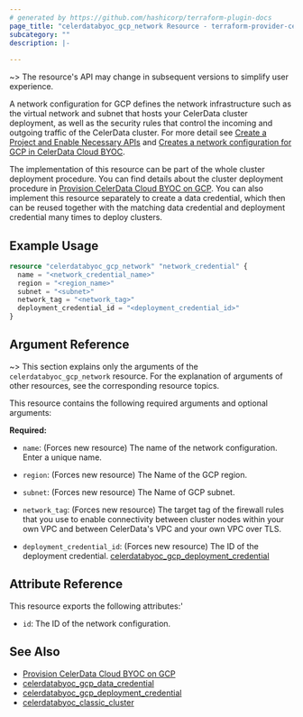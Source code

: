 ```yaml
---
# generated by https://github.com/hashicorp/terraform-plugin-docs
page_title: "celerdatabyoc_gcp_network Resource - terraform-provider-celerdatabyoc"
subcategory: ""
description: |-
  
---
```


~> The resource's API may change in subsequent versions to simplify user experience.

A network configuration for GCP defines the network infrastructure such as the virtual network and subnet that hosts your CelerData cluster deployment, as well as the security rules that control the incoming and outgoing traffic of the CelerData cluster. For more detail see [Create a Project and Enable Necessary APIs](https://docs.celerdata.com/BYOC/docs/sql-reference/gcp/create_project_enable_api/) and [Creates a network configuration for GCP in CelerData Cloud BYOC](https://docs.celerdata.com/BYOC/docs/sql-reference/gcp/create_vpc_network_subnet_firewall_rule/).

The implementation of this resource can be part of the whole cluster deployment procedure. You can find details about the cluster deployment procedure in [Provision CelerData Cloud BYOC on GCP](../guides/gcp_deployment_guide.md). You can also implement this resource separately to create a data credential, which then can be reused together with the matching data credential and deployment credential many times to deploy clusters.
## Example Usage

```terraform
resource "celerdatabyoc_gcp_network" "network_credential" {
  name = "<network_credential_name>"
  region = "<region_name>"
  subnet = "<subnet>"
  network_tag = "<network_tag>"
  deployment_credential_id = "<deployment_credential_id>"
}
```

## Argument Reference

~> This section explains only the arguments of the `celerdatabyoc_gcp_network` resource. For the explanation of arguments of other resources, see the corresponding resource topics.

This resource contains the following required arguments and optional arguments:

**Required:**

- `name`: (Forces new resource) The name of the network configuration. Enter a unique name.

- `region`: (Forces new resource) The Name of the GCP region.

- `subnet`: (Forces new resource) The Name of GCP subnet.

- `network_tag`: (Forces new resource) The target tag of the firewall rules that you use to enable connectivity between cluster nodes within your own VPC and between CelerData's VPC and your own VPC over TLS.

- `deployment_credential_id`: (Forces new resource) The ID of the deployment credential. [celerdatabyoc_gcp_deployment_credential](../resources/gcp_deployment_credential.md)

## Attribute Reference

This resource exports the following attributes:'

- `id`: The ID of the network configuration.

## See Also

- [Provision CelerData Cloud BYOC on GCP](../guides/gcp_deployment_guide.md)
- [celerdatabyoc_gcp_data_credential](../resources/gcp_data_credential.md)
- [celerdatabyoc_gcp_deployment_credential](../resources/gcp_deployment_credential.md)
- [celerdatabyoc_classic_cluster](../resources/classic_cluster.md)
